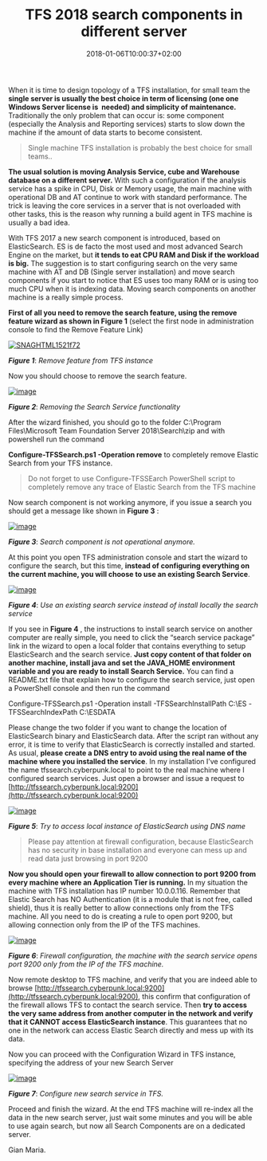 ﻿---
title: "TFS 2018 search components in different server"
description: ""
date: 2018-01-06T10:00:37+02:00
draft: false
tags: [searching,Tfs]
categories: [Team Foundation Server]
---
When it is time to design topology of a TFS installation, for small team the  **single server is usually the best choice in term of licensing (one one Windows Server license is  needed) and simplicity of maintenance.** Traditionally the only problem that can occur is: some component (especially the Analysis and Reporting services) starts to slow down the machine if the amount of data starts to become consistent.

> Single machine TFS installation is probably the best choice for small teams..

 **The usual solution is moving Analysis Service, cube and Warehouse database on a different server.** With such a configuration if the analysis service has a spike in CPU, Disk or Memory usage, the main machine with operational DB and AT continue to work with standard performance. The trick is leaving the core services in a server that is not overloaded with other tasks, this is the reason why running a build agent in TFS machine is usually a bad idea.

With TFS 2017 a new search component is introduced, based on ElasticSearch. ES is de facto the most used and most advanced Search Engine on the market, but  **it tends to eat CPU RAM and Disk if the workload is big.** The suggestion is to start configuring search on the very same machine with AT and DB (Single server installation) and move search components if you start to notice that ES uses too many RAM or is using too much CPU when it is indexing data. Moving search components on another machine is a really simple process.

 **First of all you need to remove the search feature, using the remove feature wizard as shown in Figure 1** (select the first node in administration console to find the Remove Feature Link)

[![SNAGHTML1521f72](https://www.codewrecks.com/blog/wp-content/uploads/2018/01/SNAGHTML1521f72_thumb.png "SNAGHTML1521f72")](https://www.codewrecks.com/blog/wp-content/uploads/2018/01/SNAGHTML1521f72.png)

 ***Figure 1***: *Remove feature from TFS instance*

Now you should choose to remove the search feature.

[![image](https://www.codewrecks.com/blog/wp-content/uploads/2018/01/image_thumb.png "image")](https://www.codewrecks.com/blog/wp-content/uploads/2018/01/image.png)

 ***Figure 2***: *Removing the Search Service functionality*

After the wizard finished, you should go to the folder C:\Program Files\Microsoft Team Foundation Server 2018\Search\zip and with powershell run the command

 **Configure-TFSSearch.ps1 -Operation remove** to completely remove Elastic Search from your TFS instance.

> Do not forget to use Configure-TFSSEarch PowerShell script to completely remove any trace of Elastic Search from the TFS machine

Now search component is not working anymore, if you issue a search you should get a message like shown in  **Figure 3** :

[![image](https://www.codewrecks.com/blog/wp-content/uploads/2018/01/image_thumb-1.png "image")](https://www.codewrecks.com/blog/wp-content/uploads/2018/01/image-1.png)

 ***Figure 3***: *Search component is not operational anymore.*

At this point you open TFS administration console and start the wizard to configure the search, but this time,  **instead of configuring everything on the current machine, you will choose to use an existing Search Service**.

[![image](https://www.codewrecks.com/blog/wp-content/uploads/2018/01/image_thumb-2.png "image")](https://www.codewrecks.com/blog/wp-content/uploads/2018/01/image-2.png)

 ***Figure 4***: *Use an existing search service instead of install locally the search service*

If you see in  **Figure 4** , the instructions to install search service on another computer are really simple, you need to click the “search service package” link in the wizard to open a local folder that contains everything to setup ElasticSearch and the search service.  **Just copy content of that folder on another machine, install java and set the JAVA\_HOME environment variable and you are ready to install Search Service.** You can find a README.txt file that explain how to configure the search service, just open a PowerShell console and then run the command

Configure-TFSSearch.ps1 -Operation install -TFSSearchInstallPath C:\ES -TFSSearchIndexPath C:\ESDATA

Please change the two folder if you want to change the location of ElasticSearch binary and ElasticSearch data. After the script ran without any error, it is time to verify that ElasticSearch is correctly installed and started. As usual,  **please create a DNS entry to avoid using the real name of the machine where you installed the service**. In my installation I’ve configured the name tfssearch.cyberpunk.local to point to the real machine where I configured search services. Just open a browser and issue a request to [http://tfssearch.cyberpunk.local:9200](http://tfssearch.cyberpunk.local:9200)

[![image](https://www.codewrecks.com/blog/wp-content/uploads/2018/01/image_thumb-3.png "image")](https://www.codewrecks.com/blog/wp-content/uploads/2018/01/image-3.png)

 ***Figure 5***: *Try to access local instance of ElasticSearch using DNS name*

> Please pay attention at firewall configuration, because ElasticSearch has no security in base installation and everyone can mess up and read data just browsing in port 9200

 **Now you should open your firewall to allow connection to port 9200 from every machine where an Application Tier is running.** In my situation the machine with TFS installation has IP number 10.0.0.116. Remember that Elastic Search has NO Authentication (it is a module that is not free, called shield), thus it is really better to allow connections only from the TFS machine. All you need to do is creating a rule to open port 9200, but allowing connection only from the IP of the TFS machines.

[![image](https://www.codewrecks.com/blog/wp-content/uploads/2018/01/image_thumb-5.png "image")](https://www.codewrecks.com/blog/wp-content/uploads/2018/01/image-5.png)

 ***Figure 6***: *Firewall configuration, the machine with the search service opens port 9200 only from the IP of the TFS machine.*

Now remote desktop to TFS machine, and verify that you are indeed able to browse [http://tfssearch.cyberpunk.local:9200](http://tfssearch.cyberpunk.local:9200), this confirm that configuration of the firewall allows TFS to contact the search service. Then  **try to access the very same address from another computer in the network and verify that it CANNOT access ElasticSearch instance**. This guarantees that no one in the network can access Elastic Search directly and mess up with its data.

Now you can proceed with the Configuration Wizard in TFS instance, specifying the address of your new Search Server

[![image](https://www.codewrecks.com/blog/wp-content/uploads/2018/01/image_thumb-6.png "image")](https://www.codewrecks.com/blog/wp-content/uploads/2018/01/image-6.png)

 ***Figure 7***: *Configure new search service in TFS.*

Proceed and finish the wizard. At the end TFS machine will re-index all the data in the new search server, just wait some minutes and you will be able to use again search, but now all Search Components are on a dedicated server.

Gian Maria.
